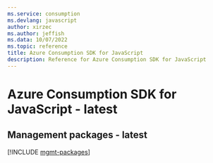 ```yaml
---
ms.service: consumption
ms.devlang: javascript
author: xirzec
ms.author: jeffish
ms.data: 10/07/2022
ms.topic: reference
title: Azure Consumption SDK for JavaScript
description: Reference for Azure Consumption SDK for JavaScript
---
```

# Azure Consumption SDK for JavaScript - latest

## Management packages - latest
[!INCLUDE [mgmt-packages](consumption-mgmt-index.md)]
